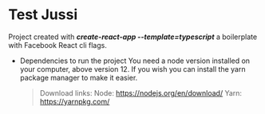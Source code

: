 # Test Jussi
  
Project created with ***create-react-app --template=typescript*** a boilerplate with Facebook React cli flags.

* Dependencies to run the project
  You need a node version installed on your computer, above version 12.
  If you wish you can install the yarn package manager to make it easier.
  > Download links:
    > Node: https://nodejs.org/en/download/
    > Yarn: https://yarnpkg.com/
  
